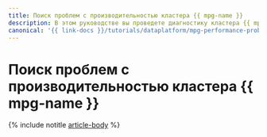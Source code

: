 ```yaml
---
title: Поиск проблем с производительностью кластера {{ mpg-name }}
description: В этом руководстве вы проведете диагностику кластера {{ mpg-name }}.
canonical: '{{ link-docs }}/tutorials/dataplatform/mpg-performance-problems'
---
```


# Поиск проблем с производительностью кластера {{ mpg-name }}

{% include notitle [article-body](../../_tutorials/dataplatform/mpg-performance-problems.md) %}
